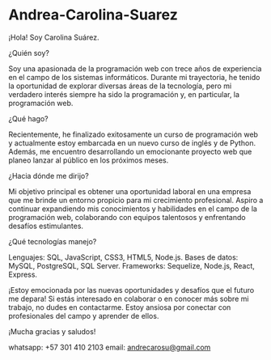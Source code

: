 # Andrea-Carolina-Suarez


¡Hola! Soy Carolina Suárez.

¿Quién soy?

Soy una apasionada de la programación web con trece años de experiencia en el campo de los sistemas informáticos. Durante mi trayectoria, he tenido la oportunidad de explorar diversas áreas de la tecnología, pero mi verdadero interés siempre ha sido la programación y, en particular, la programación web.

¿Qué hago?

Recientemente, he finalizado exitosamente un curso de programación web y actualmente estoy embarcada en un nuevo curso de inglés y de Python. Además, me encuentro desarrollando un emocionante proyecto web que planeo lanzar al público en los próximos meses.

¿Hacia dónde me dirijo?

Mi objetivo principal es obtener una oportunidad laboral en una empresa que me brinde un entorno propicio para mi crecimiento profesional. Aspiro a continuar expandiendo mis conocimientos y habilidades en el campo de la programación web, colaborando con equipos talentosos y enfrentando desafíos estimulantes.

¿Qué tecnologías manejo?

Lenguajes: SQL, JavaScript, CSS3, HTML5, Node.js.
Bases de datos: MySQL, PostgreSQL, SQL Server.
Frameworks: Sequelize, Node.js, React, Express.


¡Estoy emocionada por las nuevas oportunidades y desafíos que el futuro me depara! Si estás interesado en colaborar o en conocer más sobre mi trabajo, no dudes en contactarme. Estoy ansiosa por conectar con profesionales del campo y aprender de ellos.

¡Mucha gracias y saludos!


whatsapp: +57 301 410 2103
email: andrecarosu@gmail.com







